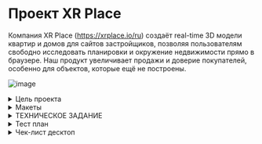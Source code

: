 # Проект XR Place

Компания XR Place (https://xrplace.io/ru) создаёт real-time 3D модели квартир и домов для сайтов застройщиков,
позволяя пользователям свободно исследовать планировки и окружение недвижимости прямо в браузере.
Наш продукт увеличивает продажи и доверие покупателей, особенно для объектов, которые ещё не построены.


![image](https://github.com/user-attachments/assets/06d7202b-ca03-4f88-9740-06dd75e46b7c)

<details>
  <summary>Цель проекта</summary>

  Цель проекта — создать сайт, который демонстрирует возможности и преимущества 3D визуализации, 
  направленный на привлечение девелоперов и агентств недвижимости. Дизайн должен быть современным, 
  с акцентом на интерактивность и SEO-оптимизацию. Важно также включить видео и интерактивные 
  демо для полного погружения пользователей.
</details>

<details>
  <summary>Макеты</summary>
  
    
[Figma](https://clck.ru/3EQNom)

![image](https://github.com/user-attachments/assets/c5ee2153-3d43-4654-8259-8a8c5a96f140)

</details>

<details>
  <summary>ТЕХНИЧЕСКОЕ ЗАДАНИЕ</summary>

  # Описание проекта
  
Мы создаём real-time 3D квартиры и дома для сайтов застройщиков - это похоже на web игру, где мы показываем планировку и локацию вокруг будущей недвижимости. 
Это особенно актуально для покупателей из других городов, а также для объектов недвижимости, которые ещё не построены.
Создать сайт, где будет понятно, что за продукт мы делаем, и показать его преимущества. В первую очередь сайт нужен, чтобы направить туда партнеров, 
с кем мы ведем переговоры напрямую. Трафик лить пока не планируем, но это тоже в будущем возможно.
Работающий сайт https://xrplace.io/ 

# Стек 

NextJS: Основной фреймворк для создания интерфейса. 
TypeScript: Статически типизированный язык программирования
SASS (SCSS): Препроцессор CSS для создания модульных, многоразовых стилей, облегчая поддержку и структурирование стилей приложения.
Можно использовать  Tailwind.
 TanStack Query или встроенные механизмы nextjs для отправки запросов.

# Результат

Репозиторий на гитхабе должен содержать:
воспроизводимый код проекта
описание и инструкция по запуску в файле README.md

# Требования к окружению

Node.js (рекомендуется v18.x.x и выше)
npm (рекомендуется v7.x.x и выше)

# Требования к инфраструктуре

Инфраструктура nextjs.
Настроенный линтинг eslint, prettier, editorconfig
Автоформатирование и проверка линтера при коммите с помощью husky
Commitizen для структурированных коммитов

# Организация работы в репозитории:

— ветка main главная, в нее нельзя напрямую коммитить, только через пулл-реквест после проверки наставником
— ветка develop, основная рабочая где собираете код, сюда сливаются через пулл-реквесты выполненные фиксы и фичи, проверяется тимлидами или другими участниками команды на кросс-ревью
— ветки fix/* feat/* chore/* для работы над задачами, соответственно исправления, новые фичи, задачи не связанные с изменением основного кода (сборка, тулсет, документация, тесты и т.д.).



# Функциональные требования 

Сайт во многом визиточный, но точно нужно оставить место под call to action - заполнить форму на демо.
Кроме этого должно быть место под i-frame с нашим виджетом и его видео вариантом (как мне сейчас представляется)

По разделам можно отталкиваться от текущей версии сайта, сейчас у нас так:
Слоган - главное преимущество - видео версия нашего продукта
Ключевые фичи (вид из окна, интерактивность, свобода перемещения)
Сам 3D виджет в работе

Преимущества
Доступность с любого устройства
Форма заявки на демо, чтобы узнать стоимость
Контакты
Подвал
Политика обработки данных и cookies

## Поддержка мультиязычности  

Нужна поддержка переключения языка для контента (в nextjs есть механизмы)

## Анимации и интерактивность

Для анимаций и интерактивности использовать библиотеки GSAP (для скрола и появления) или Three.js для создания вау эффекта, но при этом сильно не перегружать сайт анимациями.

# План работ:

**1 месяц: реализация MVP, можно не полностью реализовать стили и эффекты и опустить второстепенный функционал.** 

## 1-я неделя:

**Задача 1**. Инициализация рабочего пространства
- создать репозиторий
- инициализировать структуру файлов и проект на nextjs
- настроить тесты (jest)
- установить и настроить инструментарий (eslint, prettier, stylelint, husky + lint-staged)
**Задача 2**. Подготовка базового кода (до получения макета, важно именование и расположение, содержание пока не важно)
- определить переменные окружения
- определить базовые константы в коде
- определить SCSS (и если надо CSS) переменные
- разметить структуру под будущий код, выделить фичи если работаем по FSD
  в ui-kit выделить как минимум типографику, формы, кнопки, базовые контейнеры
- в компоненты app, header, footer и layout
- в сервисы базовый API, если планируется работа с localStorage это тоже сюда, нельзя в компонентах напрямую работать с окружением для переиспользуемости кода
- если будем использовать глобальный менеджер состояний, то настраиваем и подключаем его, создаем в структуре требуемые под него файлы.
- 
💡 РЕВЬЮ: проверка базовой структуры проекта, тулсет настроен, сборка работает
  
**2-я и 3-я неделя, задачи выполняются параллельно по мере поступления требуемых вводных:**

**Задача 3**. Начинаем реализацию с UI-kit (уже должны быть вайрфреймы или черновик макета)
- создаем в структуре файлы под требуемые компоненты по макетам
- по мере готовности макета реализуем компоненты ui-kit, тестируем их и сверяемся с дизайнерами по реализации (могут быть правки)
- по готовности нужных компонентов в ui-kit начинаем накидывать компоненты (секции и блоки страниц), компонент начинаем только когда готовы все ui-kit элементы для него (не хардкодим! переиспользуем код)
- по готовности нужных компонент собираем страницы, данные мокаем через сервисы, где вместо запроса к API пока для отладки сразу возвращаем данные (Promise.resolve)
- Совет: Разделяйте отображение и бизнес логику (если проще: в одном компоненте верстка, в другом подключение к данным и обработчики событий, эффектов и т.д

**Задача 4**. Интеграция с сервером (требуется OpenAPI\Swagger контракт с бэкендом)

- начинать интеграцию нужно с авторизации если она есть
- обработку данных для соответствия требования фронтенда лучше проводить на уровне API-клиента, чтобы в компонент данные поступали уже в нужном виде.
- реализуем методы API по мере готовности на бекенде. Проверяем сначала в Postman и потом уже через код нашего API клиента. Можно автоматизировать через jest тестами.
  
💡 РЕВЬЮ: проверка базовой реализации, есть сторибук и в нем как минимум ui-kit, даже если еще нет интеграции, то данные не захардкожены, а вынесены в сервисы

## 4-я неделя:

**Задача 5**. Собираем все вместе
- Настраиваем сборку и деплой на сервер (деплоит бэк, мы даем исходные данные и по возможности создаем Dockerfile в своем репозитории)
- по мере говности API и страниц можно подключать данные к страницам. Подключение данных без глобального менеджера состояний делаем на уровне страницы,
  а с глобальным менеджером на уровне экшенов. Все методы работы с окружением также спускаем через пропсы.
- Финализируем внешний вид и функциональность приложения
- Пишем интеграционные тесты для проверки страниц в сборе (с моками)
- Фиксим ошибки по баг-репортам тестирования
  
💡 РЕВЬЮ: проверка опубликованного на сервере приложения

## 2-й месяц: Доработка, пред-релизная подготовка

**1-я и 2-я неделя:**

**Задача 6**. Доработка всей функциональности
- реализуем в том числе второстепенную функциональность не сделанную в первый месяц
- добиваем все стили и эффекты
- Производим локальный рефакторинг в требуемых компонентах и страницах если есть возможность уменьшить кодовую базу и более эффективно переиспользовать код
- оптимизируем производительность по необходимости, добавляем ленивую загрузку страниц, добавляем кэш на API запросы чтения, оптимизируем assets
- удаляем отладочный код и вывод в консоль (если нужно оставить в критических местах, можно скрыть через console.debug или обернуть в debug и выводить только при установленной в localStorage переменной)
- 
## 3-я и 4-я неделя: 

**Задача 7**. Тестируем, Фиксим, повторяем...

- Фиксим, доделываем
- Заполняем документацию: стэк, команда, инструкция по подготовке и запуску проекта, верхнеуровневая архитектура, ключевые компоненты,
  конфигурация (где лежат наши переменные, константы, как ключить логирование и т.д.), что сделано\что нет, известные проблемы или потенциальные места для рефакторинга и улучшения если известны.
- Тесты нужны хотя бы на уровне снэпшотов, чтобы понимать где что поменялось в случае изменения компонент.
- 
💡 РЕВЬЮ: финальное

# Финальное демо:

1. Собираемся, демонстрируем задеплоенное приложение, показываем работу основного функционала.
2. Объясняем какие решения применили (FSD, глобальный менеджер состояний, настройки тулсета, структура компонент) и почему
3. Рефлексия — что получилось, что не очень, какой опыт вынесли и насколько удалось освоиться с инструментарием и удержаться в рамках заданного процесса.
4. Что можно было бы улучшить, какие советы дали бы себе на старте с уже имеющимся опытом.

   
</details>

<details>
  <summary>Тест план</summary>
  
[Тест план](https://clck.ru/3EMcb9)

# Тест-план для UI/UX, кроссбраузерного и кроссплатформенного тестирования лендинга

## Цели тестирования
1. Проверить корректность отображения всех UI-элементов на разных браузерах (Chrome, Firefox, Safari) и разрешениях (Desktop 1920x1080, Tablet 768x1024, Mobile 360x640).
2. Убедиться в соответствии всех визуальных и интерактивных элементов макету, включая цвет, шрифты, расположение и стилизацию.
3. Проверить удобство использования (UX) на всех устройствах и браузерах, включая взаимодействие с кнопками и полями ввода.
4. Проверить адаптивность интерфейса и удобство взаимодействия с элементами на мобильных устройствах.

## Сценарии тестирования

### 1. Тестирование UI-элементов (вёрстка)
   - **Проверка фона**:
     - Градиент одинаково отображается на всех устройствах и браузерах.
   - **Проверка всех текстовых элементов**:
     - Заголовки, подзаголовки, обычные тексты имеют верный цвет, шрифт, и начертание.
     - Размер и расположение текста остаётся неизменным и адаптивным на всех устройствах.
   - **Проверка всех кнопок и полей ввода**:
     - Кнопки и поля отображаются корректно, соответствуют макету по цвету, размеру, тексту, и выравниванию.
     - На мобильных и планшетах кнопки адаптируются и остаются удобными для нажатия.
     - Проверка текста внутри полей ввода (плейсхолдеры) на правильность цвета и расположения.
   - **Проверка иконок социальных сетей и навигации**:
     - Кнопки для Instagram и LinkedIn имеют корректные иконки, отступы, и стиль (рамка и стрелка).
     - Пункты навигации отображаются в вертикальном порядке, с равномерными отступами, и легко кликабельны.

### 2. Проверка UX (удобства использования)
   - **Проверка кликабельности и доступности кнопок**:
     - Все кнопки и ссылки имеют корректные области нажатия, особенно на мобильных устройствах.
     - Кнопки социальных сетей и навигации легко нажимаются и открываются корректно.
   - **Адаптивность и визуальная иерархия**:
     - Проверка соответствия структуры и иерархии элементов на различных устройствах.
     - Заголовки и основные разделы видимы сразу и не перекрыты другими элементами.
   - **Проверка интерактивных элементов**:
     - При нажатии на кнопки и ссылки присутствует визуальная обратная связь, например, изменение цвета кнопок.
     - Взаимодействие с выпадающими элементами (например, вопросы в блоке FAQ и Преимущества) должно быть удобным на всех устройствах.

## Матрица тестирования

| Тест-кейс                        | Chrome (Desktop) | Firefox (Desktop) | Safari (Desktop) | iPad (Tablet) | Android (Tablet) | iOS (Mobile) | Android (Mobile) |
|----------------------------------|------------------|--------------------|------------------|---------------|------------------|--------------|------------------|
| Градиентный фон                  | ✅               | ✅                 | ✅               | ✅            | ✅               | ✅           | ✅               |
| Тексты и шрифты                  | ✅               | ✅                 | ✅               | ✅            | ✅               | ✅           | ✅               |
| Поля ввода и кнопки              | ✅               | ✅                 | ✅               | ✅            | ✅               | ✅           | ✅               |
| Иконки соцсетей                  | ✅               | ✅                 | ✅               | ✅            | ✅               | ✅           | ✅               |
| Удобство ввода и кликабельность  | ✅               | ✅                 | ✅               | ✅            | ✅               | ✅           | ✅               |
| Иерархия и видимость             | ✅               | ✅                 | ✅               | ✅            | ✅               | ✅           | ✅               |
| Визуальная обратная связь        | ✅               | ✅                 | ✅               | ✅            | ✅               | ✅           | ✅               |

> ✅ - Элемент отображается корректно  
> ❌ - Элемент отображается некорректно

## Критерии завершения тестирования
- Все элементы UI и UX на всех устройствах и браузерах соответствуют требованиям и макету.
- Любые визуальные отклонения исправлены, и элементы адаптированы под разные разрешения.
- UX элементов протестирован на удобство, и все интерактивные элементы работают корректно.

## Тестировщики
**Карлен Арабаджян**  
Telegram: [@Arabadzhyan](https://t.me/Arabadzhyan)

</details>

<details>
  <summary>Чек-лист десктоп</summary>

  [Десктоп](https://clck.ru/3EP3eB)

  # Чек-лист тестирования

| №   | Описание проверки                                                                 | Окружение 1 | Окружение 2 | Окружение 3 |
| --- | ---------------------------------------------------------------------------------- | ----------- | ----------- | ----------- |
| **Общие требования к блоку**                                                          | 1920x1080   | 1920x1080   | 1920x1080   |
| **Верхнее меню "Header" (логотип и навигация)**                                      | Firefox     | Chrome      | Safari      |
| t1  | Логотип расположен в левом верхнем углу и ведёт на главную страницу.              | Passed      | Passed      | Passed      |
| t2  | Цвет верхнего меню сливается с баннером. Цвет градиентный.                        | Passed      | Passed      | Passed      |
| t3  | При скролле фон верхнего меню (Header) черного цвета. Размер 48px/1690px           | Passed      | Passed      | Passed      |
| t4  | При скролле меню закреплено в верхней части экрана.                                | Passed      | Passed      | Passed      |
| t5  | Ссылки в верхнем меню, шрифт: Size 20px / Weight 400 / Color white                  | Passed      | Passed      | Passed      |
| t6  | Ссылки меню выровнены по центру верхней панели. По вертикали.                      | Passed      | Passed      | Passed      |
| t7  | При нажатии ссылки в меню, ведут к нужным секциям, соответствующим их названиям.   | Passed      | Passed      | Passed      |
| t8  | Шрифт текста в меню Size 20px / Weight 400 / Color White                           | Passed      | Passed      | Passed      |
| t9  | Кнопка смены языка выравнивание по правому краю меню                               | Passed      | Passed      | Passed      |
| t10 | Кнопка смены языка с острыми углами, выровнена по правой стороне. Цвет рамки и текста кнопки: "White" | Passed      | Passed      | Passed      |
| t11 | При нажатии на кнопку есть возможность выбрать язык "Ru" или "En"                  | Passed      | Passed      | Passed      |
| t12 | По умолчанию отображается язык "Ru"                                                | Passed      | Passed      | Passed      |
| t13 | После выбора языка "En" все детали отображаются корректно и не наезжают друг на друга | Skipped     | Skipped     | Skipped     |
| **Первый экран (баннер)**                                                           |             |             |             |
| t14 | Фон первого экрана — градиентный с плавным переходом из одного цвета в другой.    | Passed      | Passed      | Passed      |
| t15 | Заголовок "НОВЫЙ УРОВЕНЬ ВИЗУАЛИЗАЦИИ НЕДВИЖИМОСТИ" выровнен по левой стороне баннера. | Passed      | Passed      | Passed      |
| t16 | Шрифт заголовка Size 200px / Weight 700 / Color White                              | Passed      | Passed      | Passed      |
| t17 | Под заголовком текст "Увеличьте продажи, используя передовые 3D-технологии для сайтов строительных компаний". | Passed      | Passed      | Passed      |
| t18 | Шрифт текста : size 32px / Weight 400 / Color White                                | Passed      | Passed      | Passed      |
| t19 | Кнопка "Оставить заявку" расположена под текстом, выровнена по левому краю.       | Passed      | Passed      | Passed      |
| t20 | Кнопка прозрачная, текст на кнопке: size 32px / Weight 400 / Color White           | Passed      | Passed      | Passed      |
| t21 | При наведении на кнопку цвет кнопки получает оттенок white 10% .                   | Passed      | Passed      | Passed      |
| t22 | При нажатии на кнопку цвет кнопки получает оттенок white 20%                       | Passed      | Passed      | Passed      |
| t23 | Нажатие на кнопку "Оставить заявку" переводит на секцию «Обсудим?».               | Passed      | Passed      | Passed      |
| t24 | Справа от Заголовка отображается изображение смартфона с 3D-визуализацией.         | Passed      | Passed      | Passed      |
| t25 | Размер изображения смартфона 390px*799px                                           | Passed      | Passed      | Passed      |
| **Блок с процентами**                                                               |             |             |             |
| t26 | Блок с процентами состоит из трёх отдельных карточек, расположенных в ряд.        | Passed      | Passed      | Passed      |
| t27 | Карточки прозрачные с белой контурной линией, углы острые.                         | Passed      | Passed      | Passed      |
| t28 | Каждая карточка имеет отступы и равномерно распределена по горизонтали.          | Passed      | Passed      | Passed      |
| t29 | Карточка слева содержит текст "15%" - шрифт Size 200px / Weight 700 / Color White  | Passed      | Passed      | Passed      |
| t30 | Ниже на карточке расположен текст "Увеличение количества продаж квартир" шрифт: size 32px / Weight 400 / Color White | Passed      | Passed      | Passed      |
| t31 | Средняя карточка содержит текст "20%"- Size 200px / Weight 700 / Color White       | Failed      | Failed      | Failed      |
| t32 | Ниже на карточке текст "Увеличение количества целевых заявок" шрифт: size 32px / Weight 400 / Color White | Passed      | Passed      | Passed      |
| t33 | Правая карточка — "60%" - Size 200px / Weight 700 / Color White                    | Passed      | Passed      | Passed      |
| t34 | Ниже на карточке текст  "Увеличение проведения времени на сайте" шрифт size 32px / Weight 400 / Color White | Passed      | Passed      | Passed      |
| **Блок "3D-виджет"**                                                                |             |             |             |
| t35 | Заголовок "3D-виджет" расположен над изображениями. Выравнивание по левому краю, шрифт: Size 200px / Weight 700 / Color White | Passed      | Passed      | Passed      |
| t36 | Под заголовком три изображения, выстроенные в один ряд. Изображения расположены равномерно, между ними установлены одинаковые отступы. | Passed      | Passed      | Passed      |
| t37 | При наведении курсора на изображение изображение увеличивается появляется надпись | Passed      | Passed      | Passed      |
| t38 | При увеличении одного изображения два других уменьшаются в размере, сохраняя свое первоначальное расположение. | Passed      | Passed      | Passed      |
| t39 | Надпись первого изображения "Локация вокруг здания с любой стороны"              | Passed      | Passed      | Passed      |
| t40 | Надпись второго изображения "Наглядная планировка и интерьер"                     | Passed      | Passed      | Passed      |
| t41 | Надпись третьего изображения "Геймификация и свобода перемещения"                 | Passed      | Passed      | Passed      |
| t42 | Под изображениями большой "Iframe блок" 3D-моделью размер: Width 1599px / Height 872px | Passed      | Passed      | Passed      |
| t43 | На большом "Iframe блок" отображаются 4 кнопки на "3-D модели"                     | Failed      | Failed      | Failed      |
| t44 | Слева в нижней части горизонтально расположены три кнопки: Круглые, фон белый,иконки черные. | Passed      | Passed      | Passed      |
| t45 | Первая кнопка "Локация вокруг здания с любой стороны" выравнивание по левому краю | Passed      | Passed      | Passed      |
| t46 | Кнопка кликабельна и соответствует описанию. Она отображает локации вокруг здания с любой стороны. | Passed      | Passed      | Passed      |
| t47 | Вторая кнопка "Наглядная планировка и интерьер" выравнивание справа от кнопки "Локация вокруг здания с любой стороны" | Passed      | Passed      | Passed      |
| t48 | Кнопка кликабельна и соответствует описанию. Она отображает наглядную планировку и интерьер. | Passed      | Passed      | Passed      |
| t49 | Третья кнопка «Геймификация и свобода перемещения» выровнена справа от предыдущей кнопки. | Passed      | Passed      | Passed      |
| t50 | Кнопка кликабельна и соответствует описанию. Она позволяет Геймификацию и свободное перемещения по модулю | Passed      | Passed      | Passed      |
| t51 | С правом нижнем углу "Iframe блока" кнопка просмотра во весь экран. | Passed | Passed | Passed |
| t52 | Кнопка контрастная, не имеет формы. | Passed | Passed | Passed |
| t53 | Кнопка кликабельна, и при нажатии блок открывается на весь экран. | Passed | Passed | Passed |
| t54 | При повторном клике возврат просмотра блока на лендинге. | Passed | Passed | Passed |
| t55 | Из полноэкранного режима можно выйти по кнопке ESC. | Passed | Passed | Passed |
## Блок "Примеры работ"

| №   | Описание проверки | Общие требования к блоку | Окружение 1 (Firefox) | Окружение 2 (Chrome) | Окружение 3 (Safari) |
| --- | ----------------- | ------------------------ | --------------------- | -------------------- | -------------------- |
| t56  | Заголовок "Примеры работ" выровнен по левому краю. Шрифт: Size 200px / Weight 700 / Color White. | Passed | Passed | Passed |
| t57  | Справа от заголовка - стрелки прокрутки для перемещения между видеороликами. | Passed | Passed | Passed |
| t58  | Под заголовком расположены три видеоролика с примерами работ выстроенные в один ряд по горизонтали | Passed | Passed | Passed |
| t59  | Название видео ролика сверху видео выравнивание по левому краю | Passed | Passed | Passed |
| t60  | Название первого видеоролика "Дом в стиле минимализм" | Passed | Passed | Passed |
| t61  | Название второго видеоролика "Загородный лофт" | Passed | Passed | Passed |
| t62  | Название третьего видеоролика "Дом у моря" | Passed | Passed | Passed |
| t63  | Между видеороликами равномерные отступы: 40px | Passed | Passed | Passed |
| t64  | В центре каждого видеоролика расположена кнопка воспроизведения | Passed | Passed | Passed |
| t65  | При проигрывании в нижнем крае видеоролика отображается полоса прогресса и панель управления. Полосы работают корректно | Failed | Failed | Failed |

## Блок "Преимущества"

| №   | Описание проверки | Общие требования к блоку | Окружение 1 (Firefox) | Окружение 2 (Chrome) | Окружение 3 (Safari) |
| --- | ----------------- | ------------------------ | --------------------- | -------------------- | -------------------- |
| t66  | Заголовок "Преимущества" расположен над карточками, выровнен по левому краю. Size 200px / Weight 700 / Color White. | Passed | Passed | Passed |
| t67  | Под заголовком размещены четыре карточки преимуществ, выстроенные в два ряда и две колонки. | Passed | Passed | Passed |
| t68  | При наведении курсора карточки переворачиваются, и на обратной стороне отображается подробное описание данного преимущества. | Passed | Skipped | Passed |
| t69  | Первая карточка на лицевой стороне содержит текст "Повышение продаж на стадии строительство" и номер "01" | Passed | Passed | Passed |
| t70  | На обратной стороне текст: "Покупатели увидят полную копию объекта недвижимости, даже если он ещё на стадии строительства или расположен в другой стране, что увеличит конверсию продаж" | Failed | Failed | Failed |
| t71  | Вторая карточка на лицевой стороне содержит текст "Инвестиции в ваш цифровой бренд" и номер "02" | Passed | Passed | Passed |
| t72  | На обратной стороне текст: "Уникальный пользовательский опыт выделит вас среди конкурентов и улучшит ваш инновационный имидж, а интерактивная 3D-модель повысит доверие и вовлеченность клиентов" | Passed | Passed | Passed |
| t73  | Третья карточка на лицевой стороне содержит текст "Экономия на едином пакете визуализации" и номер "03" | Passed | Passed | Passed |
| t74  | На обратной стороне текст: "Единая 3D-модель позволяет нам создавать дополнительные виды 2D и 3D-визуализаций без двойной работы, а виджет легко встраивается в любое место на вашем сайте" | Failed | Failed | Failed |
| t75  | Четвертая карточка на лицевой стороне содержит текст "Доступность с любого устройства" и номер "04" | Passed | Passed | Passed |
| t76  | На обратной стороне текст: "Ваши клиенты смогут легко просматривать 3D-модели на компьютерах, планшетах, смартфонах в VR-очках, что обеспечит доступ к вашему продукту в любое время и из любого места" | Passed | Passed | Passed |
| t77  | На карточках с лицевой стороны шрифт текста : size 40px / Weight 400 / Color White. | Passed | Passed | Passed |
| t78  | В правом верхнем углу карточек есть значок в виде круговой стрелки | Passed | Passed | Passed |
| t79  | На обратной стороне карточки шрифт текста: size 24px / Weight 400 / Color White | Passed | Passed | Passed |
| t80  | Карточки имеют ровномерные отступы между собой. | Passed | Passed | Passed |

## Блок "Этапы работы"

| №   | Описание проверки | Общие требования к блоку | Окружение 1 (Firefox) | Окружение 2 (Chrome) | Окружение 3 (Safari) |
| --- | ----------------- | ------------------------ | --------------------- | -------------------- | -------------------- |
| t81  | Заголовок "Этапы работы" расположен по левой стороне блока. Size 200px / Weight 700 / Color White. | Passed | Passed | Passed |
| t82  | Блок градиентный с плавным переходом из одного цвета в другой. | Passed | Passed | Passed |
| t83  | Под заголовком три этапа работы, каждый из которых содержит номер, заголовок и описание. | Passed | Passed | Passed |
| t84  | Первый этап заголовок "Знакомство" — номер "01", шрифт:size 40px / Weight 400 / Color White. | Passed | Passed | Passed |
| t85  | Под заголовком описание с текстом: "Обсуждаем ваши цели и требования, анализируем аудиторию и архитектурные планы, чтобы лучше понять задачи." шрифт: size 24px / Weight 400 / Color White. | Passed | Passed | Passed |
| t86  | Второй этап заголовок "Старт работ" — номер "02", Size 40px / Weight 400 / Color White. | Passed | Passed | Passed |
| t87  | Под вторым заголовком описание с текстом: "Создаём концепцию 3D-виджета и интерактивный дизайн, согласуем все детали с вами и вносим необходимые правки." шрифт:size 24px / Weight 400 / Color White. | Passed | Passed | Passed |
| t88  | Третий этап "Процесс" — номер "03",шрифт: size 40px / Weight 400 / Color White | Passed | Passed | Passed |
| t89  | Под третьим заголовком описание с текстом: "Разрабатываем 3D-виджет с регулярными обновлениями для вас, проводим тестирование с учётом ваших пожеланий." шрифт:size 24px / Weight 400 / Color White | Passed | Passed | Passed |
| t90  | Блок "Этапы работы" можно двигать влево-вправо | Failed | Passed | Failed |

## Блок "FAQ"

| №   | Описание проверки | Общие требования к блоку | Окружение 1 (Firefox) | Окружение 2 (Chrome) | Окружение 3 (Safari) |
| --- | ----------------- | ------------------------ | --------------------- | -------------------- | -------------------- |
| t91  | Заголовок "FAQ" выровнен по левой стороне. Шрифт: Size 200px / Weight 700 / Color White. | Passed | Passed | Passed |
| t92  | Под заголовком по правой стороне текст: "Здесь вы сможете найти ответы на общие и часто задаваемые вопросы" шрифт: size 24px / Weight 400 / Color White | Failed | Failed | Failed |
| t93  | Блок под текстом содержит шесть карточек с вопросами, расположенных в три столбца по две карточки. | Passed | Passed | Passed |
| t94  | Карточки с вопросами прозрачные с белой контурной линией | Passed | Passed | Passed |
| t95  | Вопросы внутри карточек выравнивание по центру, шрифт: size 24px / Weight 400 / Color White. | Passed | Passed | Passed |
| t96  | По правому углу карточек «диагональная стрелка вниз влево» color white | Passed | Passed | Passed |
| t97  | При клике на карточку ответ отображается под вопросом, текст в ответе шрифт: size 24px / Weight 400 / Color White. | Passed | Passed | Passed |
| t98  | Расположение карточек остаётся двухрядным на больших экранах, с равномерными отступами между ними. | Passed | Passed |
  </details>



  

  
